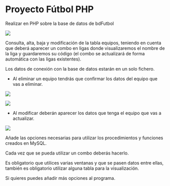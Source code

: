 # Proyecto Fútbol PHP

Realizar en PHP sobre la base de datos de bdFutbol

![](https://github.com/Ayoamaro/Proyecto_FutbolPHP/blob/main/docs/img/vista_general.PNG?raw=true)

Consulta, alta, baja y modificación de la tabla equipos, teniendo en cuenta que deberá aparecer un combo en ligas donde visualizaremos el nombre de la liga y guardaremos su código (el combo se actualizará de forma automática con las ligas existentes). 

Los datos de conexión con la base de datos estarán en un solo fichero.

- Al eliminar un equipo tendrás que confirmar los datos del equipo que vas a eliminar. 

![](https://github.com/Ayoamaro/Proyecto_FutbolPHP/blob/main/docs/img/borrado_equipo.PNG?raw=true)

![](https://github.com/Ayoamaro/Proyecto_FutbolPHP/blob/main/docs/img/confirmacion_borrado.PNG?raw=true)

- Al modificar deberán aparecer los datos que tenga el equipo que vas a actualizar.

![](https://github.com/Ayoamaro/Proyecto_FutbolPHP/blob/main/docs/img/modificar_equipo.PNG?raw=true)

Añade las opciones necesarias para utilizar los procedimientos y funciones creados en MySQL.

Cada vez que se pueda utilizar un combo deberás hacerlo. 

Es obligatorio que utilices varias ventanas y que se pasen datos entre ellas, también es obligatorio utilizar alguna tabla para la visualización. 

Si quieres puedes añadir más opciones al programa.
